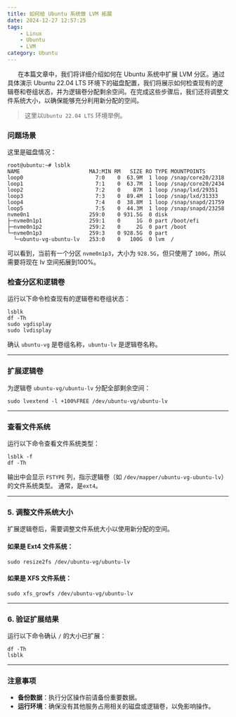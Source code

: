 ```yaml
---
title: 如何给 Ubuntu 系统做 LVM 拓展
date: 2024-12-27 12:57:25
tags:
    - Linux
    - Ubuntu
    - LVM
category: Ubuntu
---
```


&nbsp;&nbsp;&nbsp;&nbsp;&nbsp;&nbsp;在本篇文章中，我们将详细介绍如何在 Ubuntu 系统中扩展 LVM 分区。通过具体演示 Ubuntu 22.04 LTS 环境下的磁盘配置，我们将展示如何检查现有的逻辑卷和卷组状态，并为逻辑卷分配剩余空间。在完成这些步骤后，我们还将调整文件系统大小，以确保能够充分利用新分配的空间。

<!-- more -->

> 这里以`Ubuntu 22.04 LTS` 环境举例。

### 问题场景

这里是磁盘情况：
```shell
root@ubuntu:~# lsblk
NAME                      MAJ:MIN RM   SIZE RO TYPE MOUNTPOINTS
loop0                       7:0    0  63.9M  1 loop /snap/core20/2318
loop1                       7:1    0  63.7M  1 loop /snap/core20/2434
loop2                       7:2    0    87M  1 loop /snap/lxd/29351
loop3                       7:3    0  89.4M  1 loop /snap/lxd/31333
loop4                       7:4    0  38.8M  1 loop /snap/snapd/21759
loop5                       7:5    0  44.3M  1 loop /snap/snapd/23258
nvme0n1                   259:0    0 931.5G  0 disk
├─nvme0n1p1               259:1    0     1G  0 part /boot/efi
├─nvme0n1p2               259:2    0     2G  0 part /boot
└─nvme0n1p3               259:3    0 928.5G  0 part
  └─ubuntu-vg-ubuntu-lv   253:0    0   100G  0 lvm  /
```
可以看到，当前有一个分区 `nvme0n1p3`，大小为 `928.5G`，但只使用了 `100G`，所以需要将现在 lv 空间拓展到100%。

### 检查分区和逻辑卷

运行以下命令检查现有的逻辑卷和卷组状态：

```shell
lsblk
df -Th
sudo vgdisplay
sudo lvdisplay
```
确认 `ubuntu-vg` 是卷组名称，`ubuntu-lv` 是逻辑卷名称。

---

### 扩展逻辑卷

为逻辑卷 `ubuntu-vg/ubuntu-lv` 分配全部剩余空间：

```shell
sudo lvextend -l +100%FREE /dev/ubuntu-vg/ubuntu-lv
```

---

### 查看文件系统
运行以下命令查看文件系统类型：

```shell
lsblk -f
df -Th
```

输出中会显示 `FSTYPE` 列，指示逻辑卷（如 `/dev/mapper/ubuntu-vg-ubuntu-lv`）的文件系统类型。 通常，是`ext4`。

---

### 5. 调整文件系统大小

扩展逻辑卷后，需要调整文件系统大小以使用新分配的空间。

#### 如果是 Ext4 文件系统：

```shell
sudo resize2fs /dev/ubuntu-vg/ubuntu-lv
```

#### 如果是 XFS 文件系统：

```shell
sudo xfs_growfs /dev/ubuntu-vg/ubuntu-lv
```

---

### 6. 验证扩展结果

运行以下命令确认 `/` 的大小已扩展：

```shell
df -Th 
lsblk
```

---

### 注意事项

- **备份数据**：执行分区操作前请备份重要数据。
- **运行环境**：确保没有其他服务占用相关的磁盘或逻辑卷，以免影响操作。